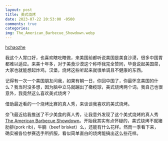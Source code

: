 ```yaml
---
layout: post
title: 美式烧烤
date: 2023-07-22 20:53:00 -0500
comments: true
categories: 
img: The_American_Barbecue_Showdown.webp
---
```

[hchaozhe](https://github.com/hchaozhe)


我这个人胃口好，也喜欢瞎吃瞎做，来美国前都听说美国是美食沙漠，很多中国胃都难以适应。来美十年多，对于美食沙漠这个称呼我完全赞同，毕竟说起美国菜，大家也就能想起炸鸡，汉堡，烧烤这些听起来就很单调且不健康的东西。

记得有一次一个美国朋友问我，如果有朝一日，你回中国了，你最怀念美国的什么？我当时没多想，因为脑中立马就蹦出了橄榄球，美式烧烤两个词。我自己也很意外，我竟然这么喜欢美式烧烤？

借助最近看的一个烧烤比赛的真人秀，来谈谈我喜欢的美式烧烤。

<!-- more -->
奈飞最近给我推送了不少美食的真人秀，让我意外发现了这个美式烧烤的真人秀[The American Barbecue Showdown](https://movie.douban.com/subject/35195013/)。开始我其实有点怀疑的，美式烧烤不就猪肋排(pork rib)，牛腩（beef brisket）么，还能有什么花样。然而一季看下来，确实被各位参赛选手所折服，看似简单直白的烧烤能搞出这么些花样。



